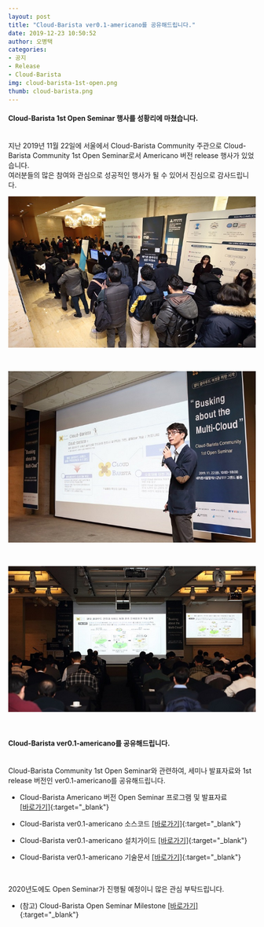 ```yaml
---
layout: post
title: "Cloud-Barista ver0.1-americano를 공유해드립니다."
date: 2019-12-23 10:50:52
author: 오병택
categories: 
- 공지
- Release
- Cloud-Barista
img: cloud-barista-1st-open.png
thumb: cloud-barista.png
---
```


#### Cloud-Barista 1st Open Seminar 행사를 성황리에 마쳤습니다.
<BR>
지난 2019년 11월 22일에 서울에서 Cloud-Barista Community 주관으로 Cloud-Barista Community 1st Open Seminar로서 Americano 버전 release 행사가 있었습니다.<BR>
여러분들의 많은 참여와 관심으로 성공적인 행사가 될 수 있어서 진심으로 감사드립니다.
<!--more-->
<BR>

![Alt text](/assets/img/blog/1st-release-seminar-photo-1.jpg)

<BR>

![Alt text](/assets/img/blog/1st-release-seminar-photo-2.jpg)

<BR>

![Alt text](/assets/img/blog/1st-release-seminar-photo-3.jpg)

<BR>

#### Cloud-Barista ver0.1-americano를 공유해드립니다.
<BR>
Cloud-Barista Community 1st Open Seminar와 관련하여, 세미나 발표자료와 1st release 버전인 ver0.1-americano를 공유해드립니다.

* Cloud-Barista Americano 버전 Open Seminar 프로그램 및 발표자료	
[[바로가기]](https://github.com/cloud-barista/docs/tree/master/openseminar/americano "행사 프로그램 및 발표자료"){:target="_blank"}

* Cloud-Barista ver0.1-americano 소스코드
[[바로가기]](https://github.com/cloud-barista/release/tree/master/americano/src "Cloud-Barista ver0.1-americano 소스코드"){:target="_blank"}

* Cloud-Barista ver0.1-americano 설치가이드
[[바로가기]](https://github.com/cloud-barista/release/blob/master/americano/README.md "Cloud-Barista ver0.1-americano 설치가이드"){:target="_blank"}

* Cloud-Barista ver0.1-americano 기술문서
[[바로가기]](https://github.com/cloud-barista/release/tree/master/americano/docs "Cloud-Barista ver0.1-americano 기술문서"){:target="_blank"}

<BR>

2020년도에도 Open Seminar가 진행될 예정이니 많은 관심 부탁드립니다.

* (참고) Cloud-Barista Open Seminar Milestone
[[바로가기]](https://cloud-barista.github.io/community/ "Cloud-Barista Open Seminar Milestone"){:target="_blank"}
